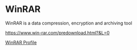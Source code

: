 # WinRAR

WinRAR is a data compression, encryption and archiving tool

https://www.win-rar.com/predownload.html?&L=0

[WinRAR Profile](winrar.yaml)